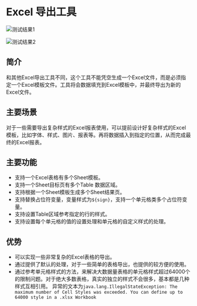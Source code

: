 # Excel 导出工具

![测试结果1](https://gitcode.net/qiutongcunyi/excel-export-utils/-/blob/master/static/%E6%B5%8B%E8%AF%95%E7%BB%93%E6%9E%9C1.png "测试结果1")

![测试结果2](https://gitcode.net/qiutongcunyi/excel-export-utils/-/blob/master/static/%E6%B5%8B%E8%AF%95%E7%BB%93%E6%9E%9C2.png "测试结果2")

## 简介
和其他Excel导出工具不同，这个工具不能凭空生成一个Excel文件，而是必须指定一个Excel模板文件。工具将会数据填充到Excel模板中，并最终导出为新的Excel文件。

## 主要场景

对于一些需要导出复杂样式的Excel报表使用，可以提前设计好复杂样式的Excel模板，比如字体、样式、图片、报表等。再将数据插入到指定的位置，从而完成最终的Excel报表。

## 主要功能

- 支持一个Excel表格有多个Sheet模板。
- 支持一个Sheet目标页有多个Table 数据区域。
- 支持根据一个Sheet模板生成多个Sheet结果页。
- 支持替换占位符变量，变量样式为`${sign}`，支持一个单元格类多个占位符变量。
- 支持设置Table区域参考指定的行的样式。
- 支持设置每个单元格的值的设置处理和单元格的自定义样式的处理。

## 优势

- 可以实现一些非常复杂的Excel表格的导出。
- 通过提供了默认的处理，对于一些简单的表格导出，也提供的较方便的使用。
- 通过参考单元格样式的方法，来解决大数据量表格的单元格样式超过64000个的限制问题。对于绝大多数表格，真实的独立的样式不会很多，基本都是几种样式互相引用。
异常的文本为`java.lang.IllegalStateException: The maximum number of Cell Styles was exceeded. You can define up to 64000 style in a .xlsx Workbook`
